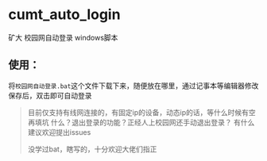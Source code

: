 # cumt_auto_login

矿大 校园网自动登录 windows脚本

## 使用：

将`校园网自动登录.bat`这个文件下载下来，随便放在哪里，通过记事本等编辑器修改保存后，双击即可自动登录


> 目前仅支持有线网连接的，有固定ip的设备，动态ip的话，等什么时候有空再填坑
> 什么？退出登录的功能？正经人上校园网还手动退出登录？
> 有什么建议欢迎提出issues
> 
> 没学过bat，瞎写的，十分欢迎大佬们指正
